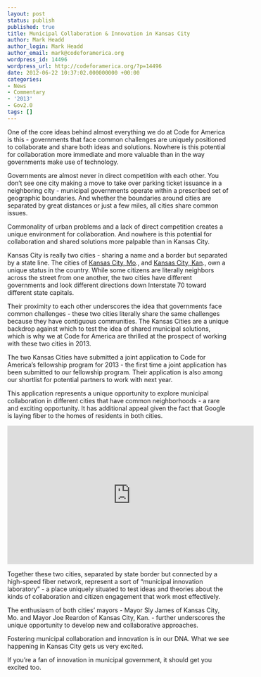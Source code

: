 ```yaml
---
layout: post
status: publish
published: true
title: Municipal Collaboration & Innovation in Kansas City
author: Mark Headd
author_login: Mark Headd
author_email: mark@codeforamerica.org
wordpress_id: 14496
wordpress_url: http://codeforamerica.org/?p=14496
date: 2012-06-22 10:37:02.000000000 +00:00
categories:
- News
- Commentary
- '2013'
- Gov2.0
tags: []
---
```

One of the core ideas behind almost everything we do at Code for America is this - governments that face common challenges are uniquely positioned to collaborate and share both ideas and solutions. Nowhere is this potential for collaboration more immediate and more valuable than in the way governments make use of technology.

Governments are almost never in direct competition with each other. You don’t see one city making a move to take over parking ticket issuance in a neighboring city - municipal governments operate within a prescribed set of geographic boundaries. And whether the boundaries around cities are separated by great distances or just a few miles, all cities share common issues.

Commonality of urban problems and a lack of direct competition creates a unique environment for collaboration. And nowhere is this potential for collaboration and shared solutions more palpable than in Kansas City.

Kansas City is really two cities - sharing a name and a border but separated by a state line. The cities of <a href="http://www.kcmo.org/CKCMO/index.htm">Kansas City, Mo</a>., and <a href="http://www.wycokck.org/">Kansas City, Kan</a>., own a unique status in the country. While some citizens are literally neighbors across the street from one another, the two cities have different governments and look different directions down Interstate 70 toward different state capitals.

Their proximity to each other underscores the idea that governments face common challenges - these two cities literally share the same challenges because they have contiguous communities. The Kansas Cities are a unique backdrop against which to test the idea of shared municipal solutions, which is why we at Code for America are thrilled at the prospect of working with these two cities in 2013.

The two Kansas Cities have submitted a joint application to Code for America’s fellowship program for 2013 - the first time a joint application has been submitted to our fellowship program. Their application is also among our shortlist for potential partners to work with next year.

This application represents a unique opportunity to explore municipal collaboration in different cities that have common neighborhoods - a rare and exciting opportunity. It has additional appeal given the fact that Google is laying fiber to the homes of residents in both cities.

<center>
<iframe src="http://www.youtube.com/embed/TmSuNyOpsXU" frameborder="0" width="560" height="315"></iframe></center>

Together these two cities, separated by state border but connected by a high-speed fiber network, represent a sort of “municipal innovation laboratory” - a place uniquely situated to test ideas and theories about the kinds of collaboration and citizen engagement that work most effectively.

The enthusiasm of both cities’ mayors - Mayor Sly James of Kansas City, Mo. and Mayor Joe Reardon of Kansas City, Kan. - further underscores the unique opportunity to develop new and collaborative approaches.

Fostering municipal collaboration and innovation is in our DNA. What we see happening in Kansas City gets us very excited.

If you’re a fan of innovation in municipal government, it should get you excited too.
